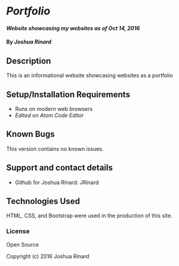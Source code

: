 # _Portfolio_

#### _Website showcasing my websites as of Oct 14, 2016_

#### By _**Joshua Rinard**_

## Description

This is an informational website showcasing websites as a portfolio

## Setup/Installation Requirements

* Runs on modern web browsers
* _Edited on Atom Code Editor_

## Known Bugs

This version contains no known issues.

## Support and contact details

* Github for Joshua Rinard: JRinard

## Technologies Used

HTML, CSS, and Bootstrap were used in the production of this site.

### License

Open Source

Copyright (c) 2016 Joshua Rinard
